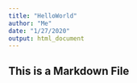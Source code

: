 ```yaml
---
title: "HelloWorld"
author: "Me"
date: "1/27/2020"
output: html_document
---
```


## This is a Markdown File

